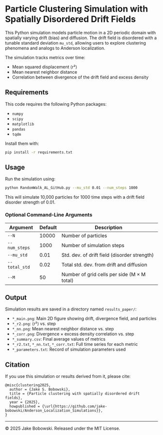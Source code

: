 # Particle Clustering Simulation with Spatially Disordered Drift Fields

This Python simulation models particle motion in a 2D periodic domain with spatially varying drift (bias) and diffusion. The drift field is disordered with a tunable standard deviation `mu_std`, allowing users to explore clustering phenomena and analogs to Anderson localization.

The simulation tracks metrics over time:
- Mean squared displacement ⟨r²⟩
- Mean nearest neighbor distance
- Correlation between divergence of the drift field and excess density

## Requirements

This code requires the following Python packages:

- `numpy`
- `scipy`
- `matplotlib`
- `pandas`
- `tqdm`

Install them with:

```bash
pip install -r requirements.txt
```

## Usage

Run the simulation using:

```bash
python RandomWalk_AL_GitHub.py --mu_std 0.01 --num_steps 1000
```

This will simulate 10,000 particles for 1000 time steps with a drift field disorder strength of 0.01.

### Optional Command-Line Arguments

| Argument         | Default   | Description                                |
|------------------|-----------|--------------------------------------------|
| `--N`            | 10000     | Number of particles                        |
| `--num_steps`    | 1000      | Number of simulation steps                 |
| `--mu_std`       | 0.01      | Std. dev. of drift field (disorder strength) |
| `--total_std`    | 0.02      | Total std. dev. from drift and diffusion   |
| `--M`            | 50        | Number of grid cells per side (M × M total) |

## Output

Simulation results are saved in a directory named `results_paper/`:

- `*_main.png`: Main 2D figure showing drift, divergence field, and particles
- `*_r2.png`: ⟨r²⟩ vs. step
- `*_nn.png`: Mean nearest neighbor distance vs. step
- `*_corr.png`: Divergence × excess density correlation vs. step
- `*_summary.csv`: Final average values of metrics
- `*_r2.txt`, `*_nn.txt`, `*_corr.txt`: Full time series for each metric
- `*_parameters.txt`: Record of simulation parameters used

## Citation

If you use this simulation or results derived from it, please cite:

```
@misc{clustering2025,
  author = {Jake S. Bobowski},
  title = {Particle clustering with spatially disordered drift fields},
  year = {2025},
  howpublished = {\url{https://github.com/jake-bobowski/Anderson_Localization_Simulations}},
}
```

---

© 2025 Jake Bobowski. Released under the MIT License.
````
